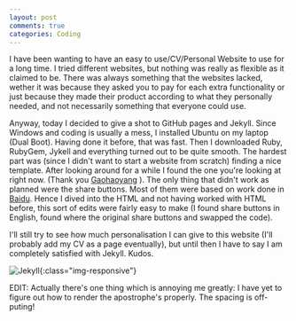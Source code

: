 ```yaml
---
layout: post
comments: true
categories: Coding
---
```


I have been wanting to have an easy to use/CV/Personal Website to use for a long time. I tried different websites, but nothing was really as flexible as it claimed to be. There was always something that the websites lacked, wether it was because they asked you to pay for each extra functionality or just because they made their product according to what they personally needed, and not necessarily something that everyone could use.

Anyway, today I decided to give a shot to GitHub pages and Jekyll. Since Windows and coding is usually a mess, I installed Ubuntu on my laptop (Dual Boot). Having done it before, that was fast. Then I downloaded Ruby, RubyGem, Jykell and everything turned out to be quite smooth. The hardest part was (since I didn't want to start a website from scratch) finding a nice template. After looking around for a while I found the one you're looking at right now. (Thank you [Gaohaoyang](https://github.com/Gaohaoyang/gaohaoyang.github.io) ). The only thing that didn't work as planned were the share buttons. Most of them were based on work done in [Baidu](http://www.baidu.com/). Hence I dived into the HTML and not having worked with HTML before, this sort of edits were fairly easy to make (I found share buttons in English, found where the original share buttons and swapped the code).

I'll still try to see how much personalisation I can give to this website (I'll probably add my CV as a page eventually), but until then I have to say I am completely satisfied with Jekyll. Kudos.

![Jekyll](../../../../photos/jekyll.png){:class="img-responsive"}

EDIT: Actually there's one thing which is annoying me greatly: I have yet to figure out how to render the apostrophe's properly. The spacing is off-puting!
